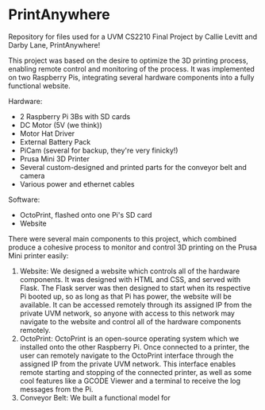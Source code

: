 # PrintAnywhere
Repository for files used for a UVM CS2210 Final Project by Callie Levitt and Darby Lane, PrintAnywhere!

This project was based on the desire to optimize the 3D printing process, enabling remote control and monitoring of the process. It was implemented on two Raspberry Pis, integrating several hardware components into a fully functional website.

Hardware:
- 2 Raspberry Pi 3Bs with SD cards
- DC Motor (5V (we think))
- Motor Hat Driver
- External Battery Pack
- PiCam (several for backup, they're very finicky!)
- Prusa Mini 3D Printer
- Several custom-designed and printed parts for the conveyor belt and camera
- Various power and ethernet cables

Software:
- OctoPrint, flashed onto one Pi's SD card
- Website

There were several main components to this project, which combined produce a cohesive process to monitor and control 3D printing on the Prusa Mini printer easily:
1. Website: We designed a website which controls all of the hardware components. It was designed with HTML and CSS, and served with Flask. The Flask server was then designed to start when its respective Pi booted up, so as long as that Pi has power, the website will be available. It can be accessed remotely through its assigned IP from the private UVM network, so anyone with access to this network may navigate to the website and control all of the hardware components remotely.
2. OctoPrint: OctoPrint is an open-source operating system which we installed onto the other Raspberry Pi. Once connected to a printer, the user can remotely navigate to the OctoPrint interface through the assigned IP from the private UVM network. This interface enables remote starting and stopping of the connected printer, as well as some cool features like a GCODE Viewer and a terminal to receive the log messages from the Pi.
3. Conveyor Belt: We built a functional model for 
